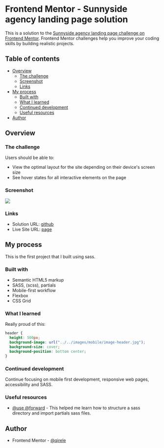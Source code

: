 # Frontend Mentor - Sunnyside agency landing page solution

This is a solution to the [Sunnyside agency landing page challenge on Frontend Mentor](https://www.frontendmentor.io/challenges/sunnyside-agency-landing-page-7yVs3B6ef). Frontend Mentor challenges help you improve your coding skills by building realistic projects.

## Table of contents

- [Overview](#overview)
  - [The challenge](#the-challenge)
  - [Screenshot](#screenshot)
  - [Links](#links)
- [My process](#my-process)
  - [Built with](#built-with)
  - [What I learned](#what-i-learned)
  - [Continued development](#continued-development)
  - [Useful resources](#useful-resources)
- [Author](#author)

## Overview

### The challenge

Users should be able to:

- View the optimal layout for the site depending on their device's screen size
- See hover states for all interactive elements on the page

### Screenshot

![](./screenshot.jpg)


### Links

- Solution URL: [github](https://github.com/qirele/frontend-challenges/tree/master/sunnySide)
- Live Site URL: [page](https://qirele.github.io/frontend-challenges/sunnySide/)

## My process

This is the first project that I built using sass.

### Built with

- Semantic HTML5 markup
- SASS, (scss), partials
- Mobile-first workflow
- Flexbox
- CSS Grid


### What I learned

Really proud of this:

```css
header {
  height: 500px;
  background-image: url("../../images/mobile/image-header.jpg");
  background-size: cover;
  background-position: bottom center;
}
```

### Continued development

Continue focusing on mobile first development, responsive web pages, accessibility and SASS.

### Useful resources

- [@use @forward](https://www.youtube.com/watch?v=CR-a8upNjJ0) - This helped me learn how to structure a sass directory and import partials sass files.

## Author

- Frontend Mentor - [@qirele](https://www.frontendmentor.io/profile/qirele)
